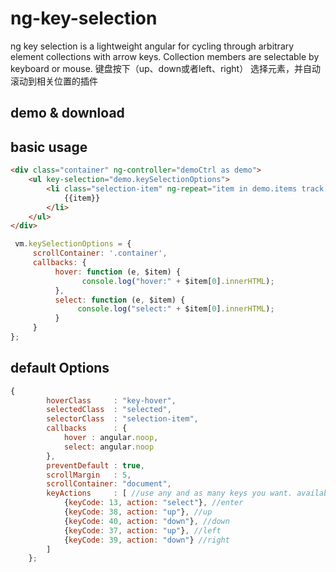 # ng-key-selection
ng key selection is a lightweight angular for cycling through arbitrary element collections with arrow keys. 
Collection members are selectable by keyboard or mouse.
键盘按下（up、down或者left、right） 选择元素，并自动滚动到相关位置的插件

## demo & download

## basic usage

```html
<div class="container" ng-controller="demoCtrl as demo">
    <ul key-selection="demo.keySelectionOptions">
        <li class="selection-item" ng-repeat="item in demo.items track by $index">
            {{item}}
        </li>
    </ul>
</div>
```

```js
 vm.keySelectionOptions = {
     scrollContainer: '.container',
     callbacks: {
          hover: function (e, $item) {
                console.log("hover:" + $item[0].innerHTML);
          },
          select: function (e, $item) {
               console.log("select:" + $item[0].innerHTML);
          }
     }
};
```


## default Options

```js
{
        hoverClass     : "key-hover",
        selectedClass  : "selected",
        selectorClass  : "selection-item",
        callbacks      : {
            hover : angular.noop,
            select: angular.noop
        },
        preventDefault : true,
        scrollMargin   : 5,
        scrollContainer: "document",
        keyActions     : [ //use any and as many keys you want. available actions: "select", "up", "down"
            {keyCode: 13, action: "select"}, //enter
            {keyCode: 38, action: "up"}, //up
            {keyCode: 40, action: "down"}, //down
            {keyCode: 37, action: "up"}, //left
            {keyCode: 39, action: "down"} //right
        ]
    };
```
